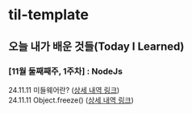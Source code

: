 # til-template

## 오늘 내가 배운 것들(Today I Learned)

### [11월 둘째째주, 1주차] : NodeJs

24.11.11  미들웨어란? ([상세 내역 링크](https://github.com/duckchanahn/hyuk-til/blob/main/nov/2024-11-11.md)) <br>
24.11.11  Object.freeze() ([상세 내역 링크](https://github.com/duckchanahn/hyuk-til/blob/main/nov/2024-11-12.md))
